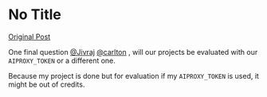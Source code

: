 # No Title

[Original Post](https://discourse.onlinedegree.iitm.ac.in/t/164277/204)

<p>One final question <a class="mention" href="/u/jivraj">@Jivraj</a> <a class="mention" href="/u/carlton">@carlton</a> , will our projects be evaluated with our <code>AIPROXY_TOKEN</code> or a different one.</p>
<p>Because my project is done but for evaluation if my <code>AIPROXY_TOKEN</code> is used, it might be out of credits.</p>